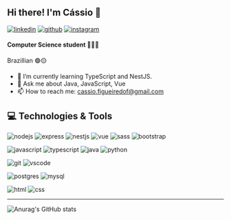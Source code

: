 ## Hi there! I'm Cássio 👋

[![linkedin](https://img.shields.io/badge/linkedin-%230077B5.svg?&style=for-the-badge&logo=linkedin&logoColor=white)](https://www.linkedin.com/in/c%C3%A1ssio-figueiredo-938a241a3/) [![github](https://img.shields.io/badge/github-%23121011.svg?&style=for-the-badge&logo=github&logoColor=white)](https://img.shields.io/badge/github-%23121011.svg?&style=for-the-badge&logo=github&logoColor=white) [![instagram](https://img.shields.io/badge/Instagram-E4405F?style=for-the-badge&logo=instagram&logoColor=white)](https://www.instagram.com/cassio_fig/)

<!--
**CassioFig/cassiofig** is a ✨ _special_ ✨ repository because its `README.md` (this file) appears on your GitHub profile.

Here are some ideas to get you started:

- 🔭 I’m currently working on ...
- 🌱 I’m currently learning ...
- 👯 I’m looking to collaborate on ...
- 🤔 I’m looking for help with ...
- 💬 Ask me about ...
- 📫 How to reach me: ...
- 😄 Pronouns: ...
- ⚡ Fun fact: ...
-->

#### Computer Science student 👨🏼‍💻
Brazillian 🟢🟡

<!--
- 🔭 I’m currently working on ...
-->
- 🌱 I’m currently learning TypeScript and NestJS.
- 💬 Ask me about Java, JavaScript, Vue
- 📫 How to reach me: cassio.figueiredof@gmail.com

## 💻  Technologies & Tools
![nodejs](https://img.shields.io/badge/Node.js-43853D?style=for-the-badge&logo=node.js&logoColor=white) ![express](https://img.shields.io/badge/Express.js-404D59?style=for-the-badge&logo=express&logoColor=white) ![nestjs](https://img.shields.io/badge/nestjs-%23E0234E.svg?&style=for-the-badge&logo=nestjs&logoColor=white) ![vue](https://img.shields.io/badge/Vue.js-35495E?style=for-the-badge&logo=vue.js&logoColor=4FC08) ![sass](https://img.shields.io/badge/Sass-CC6699?style=for-the-badge&logo=sass&logoColor=white) ![bootstrap](https://img.shields.io/badge/bootstrap-%23563D7C.svg?&style=for-the-badge&logo=bootstrap&logoColor=white)

![javascript](https://img.shields.io/badge/JavaScript-F7DF1E?style=for-the-badge&logo=javascript&logoColor=black) ![typescript](https://img.shields.io/badge/TypeScript-007ACC?style=for-the-badge&logo=typescript&logoColor=white) ![java](https://img.shields.io/badge/Java-ED8B00?style=for-the-badge&logo=java&logoColor=white) ![python](https://img.shields.io/badge/Python-14354C?style=for-the-badge&logo=python&logoColor=white)

![git](https://img.shields.io/badge/Git-F05032?style=for-the-badge&logo=git&logoColor=white) ![vscode](https://img.shields.io/badge/Visual_Studio_Code-0078D4?style=for-the-badge&logo=visual%20studio%20code&logoColor=white)

![postgres](https://img.shields.io/badge/PostgreSQL-316192?style=for-the-badge&logo=postgresql&logoColor=white) ![mysql](https://img.shields.io/badge/MySQL-00000F?style=for-the-badge&logo=mysql&logoColor=white)

![html](https://img.shields.io/badge/HTML5-E34F26?style=for-the-badge&logo=html5&logoColor=white) ![css](https://img.shields.io/badge/CSS3-1572B6?style=for-the-badge&logo=css3&logoColor=white)

---
![Anurag's GitHub stats](https://github-readme-stats.vercel.app/api?username=CassioFig&show_icons=true&theme=dark)

